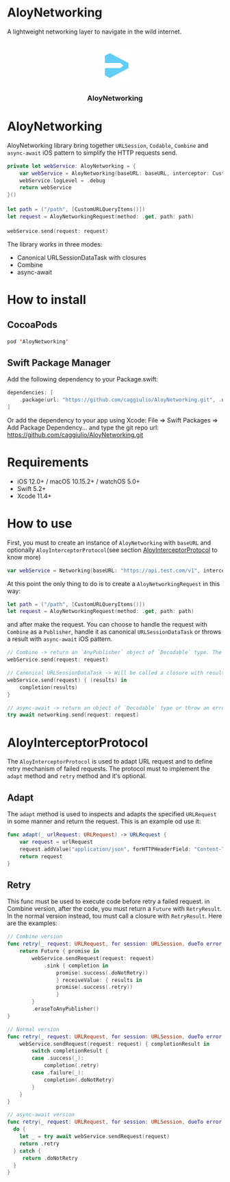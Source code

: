 # AloyNetworking
A lightweight networking layer to navigate in the wild internet.

<!-- PROJECT LOGO -->
<br />
<div align="center">
  <a>
    <img src="images/logo.png" alt="Logo" width="80" height="80">
  </a>

  <h3 align="center">AloyNetworking</h3>
</div>

# AloyNetworking

AloyNetworking library bring together `URLSession`, `Codable`, `Combine` and `async-await` iOS pattern to simplify the HTTP requests send. 

```swift
private let webService: AloyNetworking = {
    var webService = AloyNetworking(baseURL: baseURL, interceptor: CustomWebServiceInterceptor())
    webService.logLevel = .debug
    return webService
}()

let path = ("/path", [CustomURLQueryItems()])
let request = AloyNetworkingRequest(method: .get, path: path)

webService.send(request: request)
```

The library works in three modes:
  - Canonical URLSessionDataTask with closures
  - Combine
  - async-await

# How to install
## CocoaPods

```swift
pod 'AloyNetworking'
```

## Swift Package Manager

Add the following dependency to your Package.swift:

```swift
dependencies: [
    .package(url: "https://github.com/caggiulio/AloyNetworking.git", .upToNextMajor(from: "1.0.0"))
]
```

Or add the dependency to your app using Xcode: File => Swift Packages => Add Package Dependency... and type the git repo url: https://github.com/caggiulio/AloyNetworking.git

# Requirements

* iOS 12.0+ / macOS 10.15.2+ / watchOS 5.0+
* Swift 5.2+
* Xcode 11.4+

# How to use

First, you must to create an instance of `AloyNetworking` with `baseURL` and optionally `AloyInterceptorProtocol`(see section [AloyInterceptorProtocol](#AloyInterceptorProtocol) to know more)

```swift
var webService = Networking(baseURL: "https://api.test.com/v1", interceptor: CustomWebServiceInterceptor())
```
At this point the only thing to do is to create a `AloyNetworkingRequest` in this way: 

```swift
let path = ("/path", [CustomURLQueryItems()])
let request = AloyNetworkingRequest(method: .get, path: path)
```
and after make the request. You can choose to handle the request with `Combine` as a `Publisher`, handle it as canonical `URLSessionDataTask` or throws a result with `async-await` iOS pattern.

```swift
// Combine -> return an `AnyPublisher` object of `Decodable` type. The Decodable type is the model that you want to decode.
webService.send(request: request)
```

```swift
// Canonical URLSessionDataTask -> Will be called a closure with results of type (Result<[Decodable], Error>) -> Void. The Decodable type is the model that you want to decode.
webService.send(request) { (results) in
    completion(results)
}
```

```swift
// async-await -> return an object of `Decodable` type or throw an error. The Decodable type is the model that you want to decode.
try await networking.send(request: request)
```

# AloyInterceptorProtocol

The `AloyInterceptorProtocol` is used to adapt URL request and to define retry mechanism of failed requests. The protocol must to implement the `adapt` method and `retry` method and it's optional.

## Adapt
The `adapt` method is used to inspects and adapts the specified `URLRequest` in some manner and return the request. This is an example od use it: 

```swift
func adapt(_ urlRequest: URLRequest) -> URLRequest {
    var request = urlRequest
    request.addValue("application/json", forHTTPHeaderField: "Content-Type")
    return request
}
```

## Retry
This func must be used to execute code before retry a failed request. in Combine version, after the code, you must return a `Future` with `RetryResult`. In the normal version instead, tou must call a closure with `RetryResult`. Here are the examples: 

```swift
// Combine version
func retry(_ request: URLRequest, for session: URLSession, dueTo error: Error?) -> AnyPublisher<RetryResult, Error> {
    return Future { promise in
        webService.sendRequest(request: request)
            .sink { completion in
                promise(.success(.doNotRetry))
                } receiveValue: { results in
                promise(.success(.retry))
                }
        }
        .eraseToAnyPublisher()
}
```

```swift
// Normal version
func retry(_ request: URLRequest, for session: URLSession, dueTo error: Error?, completion: @escaping (RetryResult) -> Void) {
    webService.sendRequest(request: request) { completionResult in
        switch completionResult {
        case .success(_):
            completion(.retry)
        case .failure(_):
            completion(.doNotRetry)
        }
    }
}
```

```swift
// async-await version
func retry(_ request: URLRequest, for session: URLSession, dueTo error: Error?) async throws -> RetryResult {
  do {
    let _ = try await webService.sendRequest(request)
    return .retry
  } catch {
     return .doNotRetry
  }
}
```
